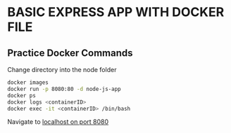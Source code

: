 # BASIC EXPRESS APP WITH DOCKER FILE

## Practice Docker Commands

Change directory into the node folder

```bash
docker images
docker run -p 8080:80 -d node-js-app
docker ps
docker logs <containerID>
docker exec -it <containerID> /bin/bash
```

Navigate to [localhost on port 8080](http://localhost:8080/)
